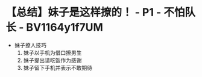 # 【总结】妹子是这样撩的！ - P1 - 不怕队长 - BV1164y1f7UM

-   妹子撩人技巧
    1.  妹子以手机为借口撩男生
    2.  妹子提出请吃饭作为感谢
    3.  妹子留下手机并表示不敢期待